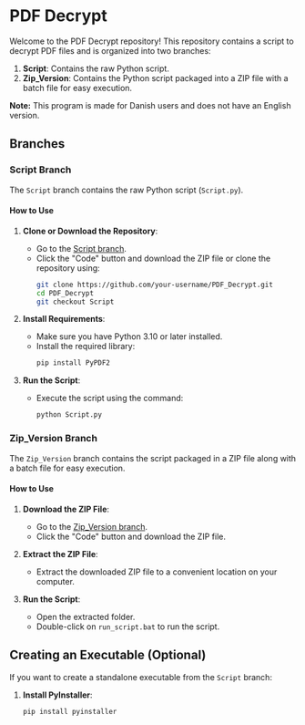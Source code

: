 # PDF Decrypt

Welcome to the PDF Decrypt repository! This repository contains a script to decrypt PDF files and is organized into two branches:

1. **Script**: Contains the raw Python script.
2. **Zip_Version**: Contains the Python script packaged into a ZIP file with a batch file for easy execution.

**Note:** This program is made for Danish users and does not have an English version.

## Branches

### Script Branch

The `Script` branch contains the raw Python script (`Script.py`).

#### How to Use

1. **Clone or Download the Repository**:
   - Go to the [Script branch](https://github.com/MR-Vall/PDF_Unlocker/tree/Script).
   - Click the "Code" button and download the ZIP file or clone the repository using:
     ```bash
     git clone https://github.com/your-username/PDF_Decrypt.git
     cd PDF_Decrypt
     git checkout Script
     ```

2. **Install Requirements**:
   - Make sure you have Python 3.10 or later installed.
   - Install the required library:
     ```bash
     pip install PyPDF2
     ```

3. **Run the Script**:
   - Execute the script using the command:
     ```bash
     python Script.py
     ```

### Zip_Version Branch

The `Zip_Version` branch contains the script packaged in a ZIP file along with a batch file for easy execution.

#### How to Use

1. **Download the ZIP File**:
   - Go to the [Zip_Version branch](https://github.com/MR-Vall/PDF_Unlocker/tree/Zip_Version).
   - Click the "Code" button and download the ZIP file.

2. **Extract the ZIP File**:
   - Extract the downloaded ZIP file to a convenient location on your computer.

3. **Run the Script**:
   - Open the extracted folder.
   - Double-click on `run_script.bat` to run the script.

## Creating an Executable (Optional)

If you want to create a standalone executable from the `Script` branch:

1. **Install PyInstaller**:
   ```bash
   pip install pyinstaller
